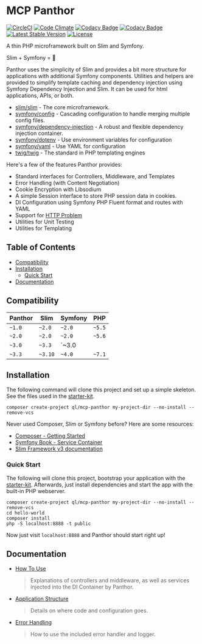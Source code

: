 # MCP Panthor

[![CircleCI](https://circleci.com/gh/quickenloans-mcp/mcp-panthor.svg?style=svg)](https://circleci.com/gh/quickenloans-mcp/mcp-panthor)
[![Code Climate](https://codeclimate.com/github/quickenloans-mcp/mcp-panthor/badges/gpa.svg)](https://codeclimate.com/github/quickenloans-mcp/mcp-panthor)
[![Codacy Badge](https://api.codacy.com/project/badge/Grade/72c07f5cc84147818e07938970637902)](https://www.codacy.com/app/skluck/mcp-panthor)
[![Codacy Badge](https://api.codacy.com/project/badge/Coverage/72c07f5cc84147818e07938970637902)](https://www.codacy.com/app/skluck/mcp-panthor)
[![Latest Stable Version](https://poser.pugx.org/ql/mcp-panthor/version)](https://packagist.org/packages/ql/mcp-panthor)
[![License](https://poser.pugx.org/ql/mcp-panthor/license)](https://packagist.org/packages/ql/mcp-panthor)

A thin PHP microframework built on Slim and Symfony.

Slim + Symfony = :revolving_hearts:

Panthor uses the simplicity of Slim and provides a bit more structure for applications with additional Symfony
components. Utilities and helpers are provided to simplify template caching and dependency injection using Symfony
Dependency Injection and Slim. It can be used for html applications, APIs, or both.

- [slim/slim](https://github.com/slimphp/Slim) - The core microframework.
- [symfony/config](https://github.com/symfony/config) - Cascading configuration to handle merging multiple config files.
- [symfony/dependency-injection](https://github.com/symfony/dependency-injection) - A robust and flexible dependency injection container.
- [symfony/dotenv](https://github.com/symfony/dotenv) - Use environment variables for configuration
- [symfony/yaml](https://github.com/symfony/yaml) - Use YAML for configuration
- [twig/twig](https://github.com/twigphp/Twig) - The standard in PHP templating engines

Here's a few of the features Panthor provides:

- Standard interfaces for Controllers, Middleware, and Templates
- Error Handling (with Content Negotiation)
- Cookie Encryption with Libsodium
- A simple Session interface to store PHP session data in cookies.
- DI Configuration using Symfony PHP Fluent format and routes with YAML
- Support for [HTTP Problem](https://tools.ietf.org/html/draft-ietf-appsawg-http-problem)
- Utilities for Unit Testing
- Utilities for Templating

## Table of Contents

- [Compatibility](#compatibility)
- [Installation](#installation)
    - [Quick Start](#quick-start)
- [Documentation](#documentation)

## Compatibility

| Panthor | Slim    | Symfony        | PHP
|---------|---------|----------------|----
| `~1.0`  | `~2.0`  | `~2.0`         | `~5.5`
| `~2.0`  | `~2.0`  | `~2.0`         | `~5.6`
| `~3.0`  | `~3.3`  | `~3.0 || ~4.0` | `~5.6 || ~7.0`
| `~3.3`  | `~3.10` | `~4.0`         | `~7.1`

## Installation

The following command will clone this project and set up a simple skeleton. See the files used in the [starter-kit](starter-kit/).

```
composer create-project ql/mcp-panthor my-project-dir --no-install --remove-vcs
```

Never used Composer, Slim or Symfony before? Here are some resources:
- [Composer - Getting Started](https://getcomposer.org/doc/00-intro.md)
- [Symfony Book - Service Container](http://symfony.com/doc/current/book/service_container.html)
- [Slim Framework v3 documentation](http://www.slimframework.com/docs)

### Quick Start

The following will clone this project, bootstrap your application with the [starter-kit](starter-kit/). Afterwards,
just install dependencies and start the app with the built-in PHP webserver.
```
composer create-project ql/mcp-panthor my-project-dir --no-install --remove-vcs
cd hello-world
composer install
php -S localhost:8888 -t public
```

Now just visit `localhost:8888` and Panthor should start right up!

## Documentation

- [How To Use](docs/basic-usage.md)
  > Explanations of controllers and middleware, as well as services injected into the DI Container by Panthor.

- [Application Structure](docs/application-structure.md)
  > Details on where code and configuration goes.

- [Error Handling](docs/error-handling.md)
  > How to use the included error handler and logger.
